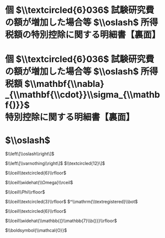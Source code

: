 # 個 $\\textcircled{6}036$ 試験研究費の額が増加した場合等 $\\oslash$ 所得税額の特別控除に関する明細書【裏面】

# 個 $\\textcircled{6}036$ 試験研究費の額が増加した場合等 $\\oslash$ 所得税額 $\\mathbf{\\nabla} _{\\mathbf{\\cdot}}\\sigma_{\\mathbf{)}}$ 特別控除に関する明細書【裏面】

# $\\oslash$

$\\left\[\\oslash\\right\]$

$\\left\[\\varnothing\\right\]$ $\\textcircled{12}\]$

$\\lceil\\textcircled{6}\\rfloor$

$\\lceil\\widehat{\\Omega}\\rceil$

$\\lceil\\Phi\\rfloor$

$\\lceil\\textcircled{3}\\rfloor$ $^\\mathrm{\\textregistered}\\bot$

$\\lceil\\textcircled{6}\\rfloor$

$\\lceil\\widehat{\\mathbb{(}\\mathbb{7}\\b{)}}\\rfloor$

$\\boldsymbol{\\mathcal{O}}$